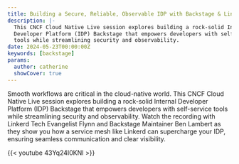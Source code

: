 ```yaml
---
title: Building a Secure, Reliable, Observable IDP with Backstage & Linkerd
description: |-
  This CNCF Cloud Native Live session explores building a rock-solid Internal
  Developer Platform (IDP) Backstage that empowers developers with self-service
  tools while streamlining security and observability.
date: 2024-05-23T00:00:00Z
keywords: [backstage]
params:
  author: catherine
  showCover: true
---
```


Smooth workflows are critical in the cloud-native world. This CNCF Cloud Native
Live session explores building a rock-solid Internal Developer Platform (IDP)
Backstage that empowers developers with self-service tools while
streamlining security and observability. Watch the recording with Linkerd Tech
Evangelist Flynn and Backstage Maintainer Ben Lambert as they show you how a
service mesh like Linkerd can supercharge your IDP, ensuring seamless
communication and clear visibility.

{{< youtube 43Yq24I0KNI >}}
